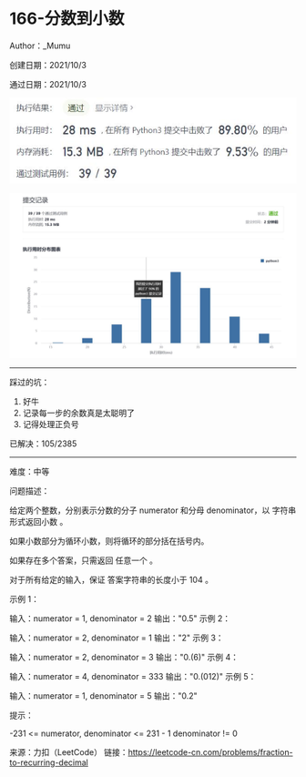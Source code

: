 # 166-分数到小数

Author：_Mumu

创建日期：2021/10/3

通过日期：2021/10/3

![](./通过截图2.jpg)

![](./通过截图1.jpg)

*****

踩过的坑：

1. 好牛
2. 记录每一步的余数真是太聪明了
3. 记得处理正负号

已解决：105/2385

*****

难度：中等

问题描述：

给定两个整数，分别表示分数的分子 numerator 和分母 denominator，以 字符串形式返回小数 。

如果小数部分为循环小数，则将循环的部分括在括号内。

如果存在多个答案，只需返回 任意一个 。

对于所有给定的输入，保证 答案字符串的长度小于 104 。

 

示例 1：

输入：numerator = 1, denominator = 2
输出："0.5"
示例 2：

输入：numerator = 2, denominator = 1
输出："2"
示例 3：

输入：numerator = 2, denominator = 3
输出："0.(6)"
示例 4：

输入：numerator = 4, denominator = 333
输出："0.(012)"
示例 5：

输入：numerator = 1, denominator = 5
输出："0.2"


提示：

-231 <= numerator, denominator <= 231 - 1
denominator != 0

来源：力扣（LeetCode）
链接：https://leetcode-cn.com/problems/fraction-to-recurring-decimal

